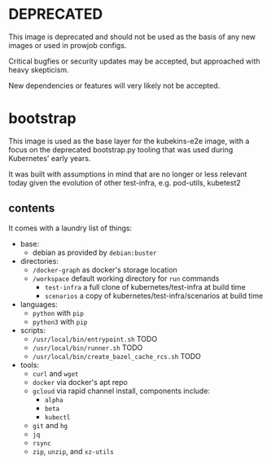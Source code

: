 # DEPRECATED

This image is deprecated and should not be used as the basis of any new images or used in prowjob configs.

Critical bugfies or security updates may be accepted, but approached with heavy skepticism.

New dependencies or features will very likely not be accepted.

# bootstrap

This image is used as the base layer for the kubekins-e2e image, with a focus
on the deprecated bootstrap.py tooling that was used during Kubernetes' early
years.

It was built with assumptions in mind that are no longer or less relevant today
given the evolution of other test-infra, e.g. pod-utils, kubetest2

## contents

It comes with a laundry list of things:
- base:
  - debian as provided by `debian:buster`
- directories:
  - `/docker-graph` as docker's storage location
  - `/workspace` default working directory for `run` commands
    - `test-infra` a full clone of kubernetes/test-infra at build time
    - `scenarios` a copy of kubernetes/test-infra/scenarios at build time
- languages:
  - `python` with `pip`
  - `python3` with `pip`
- scripts:
  - `/usr/local/bin/entrypoint.sh` TODO
  - `/usr/local/bin/runner.sh` TODO
  - `/usr/local/bin/create_bazel_cache_rcs.sh` TODO
- tools:
  - `curl` and `wget`
  - `docker` via docker's apt repo
  - `gcloud` via rapid channel install, components include:
    - `alpha`
    - `beta`
    - `kubectl`
  - `git` and `hg`
  - `jq`
  - `rsync`
  - `zip`, `unzip`, and `xz-utils`
